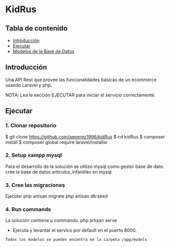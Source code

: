 
# KidRus

## Tabla de contenido

- [Introducción](#introducción)
- [Ejecutar](#ejecutar)
- [Modelos de la Base de Datos](#bd)


## Introducción

Una API Rest que provee las funcionalidades básicas de un ecommerce usando Laravel y php.

NOTA: Lea la sección EJECUTAR para iniciar el servicio correctamente.
## Ejecutar

### 1. Clonar repositorio


$ git clone https://github.com/aeperez1996/kidRus
$ cd kidRus
$ composer install
$ composer global require laravel/installer          


### 2. Setup xampp mysql

Para el desarrollo de la solución se utilizó mysql como gestor base de dato.
cree la base de datos articulos_infantiles en mysql 

### 3. Cree las migraciones
Ejecute:
php artisan migrate
php artisan db:seed

### 4. Run commands
La solución contiene u commando. 
php artisan serve

- Ejecuta y levantar el servico por default en el puerto 8000.
```
Todos los modelos se pueden encontra en la carpeta /app/models
